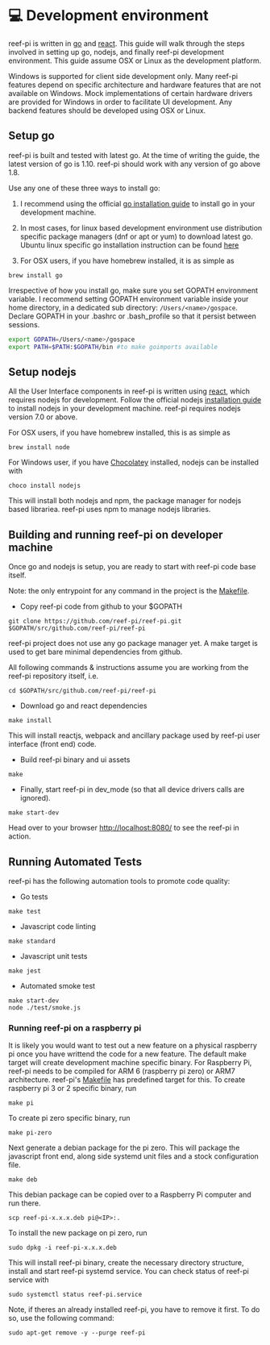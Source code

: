 # :computer: Development environment

reef-pi is written in [go](https://golang.org/) and [react](https://reactjs.org/). This guide will walk through the steps involved in setting up go, nodejs, and finally reef-pi development environment. This guide assume OSX or Linux as the development platform.

Windows is supported for client side development only. Many reef-pi features depend on specific architecture and hardware features that are not available on Windows. Mock implementations of certain hardware drivers are provided for Windows in order to facilitate UI development. Any backend features should be developed using OSX or Linux.

## Setup go

reef-pi is built and tested with latest go. At the time of writing the guide, the latest version of go is 1.10. reef-pi should work with any version of go above 1.8.

Use any one of these three ways to install go:

1. I recommend using the official [go installation guide](https://golang.org/doc/install) to install go in your development machine.

2. In most cases, for linux based development environment use distribution specific package managers (dnf or apt or yum) to download
latest go. Ubuntu linux specific go installation instruction can be found [here](https://github.com/golang/go/wiki/Ubuntu)

3. For OSX users, if you have homebrew installed, it is as simple as

```
brew install go
```

Irrespective of how you install go, make sure you set GOPATH environment variable. I recommend setting GOPATH environment variable inside your home
directory, in a dedicated sub directory: `/Users/<name>/gospace`. Declare GOPATH in your .bashrc or .bash_profile so that it persist
between sessions.

```sh
export GOPATH=/Users/<name>/gospace
export PATH=$PATH:$GOPATH/bin #to make goimports available
```

## Setup nodejs

All the User Interface components in reef-pi is written using [react](https://facebook.github.io/react/), which requires nodejs
for development. Follow the official nodejs [installation guide](https://docs.npmjs.com/getting-started/installing-node) to install nodejs in your development machine.
reef-pi requires nodejs version 7.0 or above.

For OSX users, if you have homebrew installed, this is as simple as

```
brew install node
```

For Windows user, if you have [Chocolatey](https://chocolatey.org/) installed, nodejs can be installed with

```
choco install nodejs
```

This will install both nodejs and npm, the package manager for nodejs based librariea. reef-pi uses npm to manage nodejs libraries.


## Building and running reef-pi on developer machine

Once go and nodejs is setup, you are ready to start with reef-pi code base itself.

Note: the only entrypoint for any command in the project is the [Makefile](Makefile).

- Copy reef-pi code from github to your $GOPATH
```
git clone https://github.com/reef-pi/reef-pi.git $GOPATH/src/github.com/reef-pi/reef-pi
```

reef-pi project does not use any go package manager yet. A make target is used to get bare minimal dependencies from github.

All following commands & instructions assume you are working from the reef-pi repository itself, i.e.

```
cd $GOPATH/src/github.com/reef-pi/reef-pi
```

- Download go and react dependencies

```
make install
```

This will install reactjs, webpack and ancillary package used by reef-pi user interface (front end) code.

- Build reef-pi binary and ui assets
```
make
```

- Finally, start reef-pi in dev_mode (so that all device drivers calls are ignored).
```
make start-dev
```

Head over to your browser [http://localhost:8080/](http://localhost:8080) to see the reef-pi in action.

## Running Automated Tests

reef-pi has the following automation tools to promote code quality:

- Go tests
```
make test
```

- Javascript code linting
```
make standard
```

- Javascript unit tests
```
make jest
```

- Automated smoke test
```
make start-dev
node ./test/smoke.js
```


### Running reef-pi on a raspberry pi

It is likely you would want to test out a new feature on a physical raspberry pi once you have writtend the code for a new feature. The default make target will create development machine specific binary. For Raspberry Pi, reef-pi needs to be compiled for ARM 6 (raspberry pi zero) or ARM7 architecture. reef-pi's [Makefile](https://github.com/reef-pi/reef-pi/blob/master/Makefile)
has predefined target for this. To create raspberry pi 3 or 2 specific binary, run

```
make pi
```

To create pi zero specific binary, run

```
make pi-zero
```

Next generate a debian package for the pi zero. This will package the javascript front end, along side systemd unit files and a stock configuration file.

```
make deb
```

This debian package can be copied over to a Raspberry Pi computer and run there.

```
scp reef-pi-x.x.x.deb pi@<IP>:.
```

To install the new package on pi zero, run
```
sudo dpkg -i reef-pi-x.x.x.deb
```

This will install reef-pi binary, create the necessary directory structure, install and start reef-pi systemd service. You can check status of reef-pi service with
```
sudo systemctl status reef-pi.service
```

Note, if theres an already installed reef-pi, you have to remove it first. To do so, use the following command:

```
sudo apt-get remove -y --purge reef-pi
```
